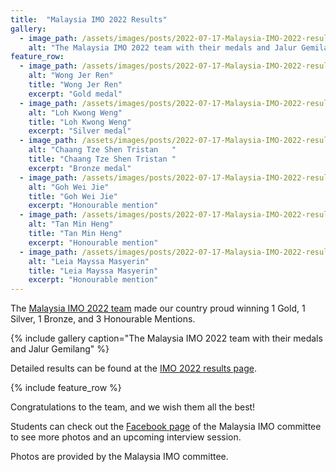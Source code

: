 ```yaml
---
title:  "Malaysia IMO 2022 Results"
gallery:
  - image_path: /assets/images/posts/2022-07-17-Malaysia-IMO-2022-results/imo-mys-results-2022.jpeg
    alt: "The Malaysia IMO 2022 team with their medals and Jalur Gemilang"
feature_row:
  - image_path: /assets/images/posts/2022-07-17-Malaysia-IMO-2022-results/wong-imo.jpeg
    alt: "Wong Jer Ren"
    title: "Wong Jer Ren"
    excerpt: "Gold medal"
  - image_path: /assets/images/posts/2022-07-17-Malaysia-IMO-2022-results/loh-imo.jpeg
    alt: "Loh Kwong Weng"
    title: "Loh Kwong Weng"
    excerpt: "Silver medal"
  - image_path: /assets/images/posts/2022-07-17-Malaysia-IMO-2022-results/tristan-imo.jpeg
    alt: "Chaang Tze Shen Tristan	"
    title: "Chaang Tze Shen Tristan	"
    excerpt: "Bronze medal"
  - image_path: /assets/images/posts/2022-07-17-Malaysia-IMO-2022-results/goh-imo.jpeg
    alt: "Goh Wei Jie"
    title: "Goh Wei Jie"
    excerpt: "Honourable mention"
  - image_path: /assets/images/posts/2022-07-17-Malaysia-IMO-2022-results/tan-imo.jpeg
    alt: "Tan Min Heng"
    title: "Tan Min Heng"
    excerpt: "Honourable mention"
  - image_path: /assets/images/posts/2022-07-17-Malaysia-IMO-2022-results/leia-imo.jpeg
    alt: "Leia Mayssa Masyerin"
    title: "Leia Mayssa Masyerin"
    excerpt: "Honourable mention"
---
```


The [Malaysia IMO 2022 team](/IMO-2022-Malaysia-Team) made our country proud winning 1 Gold, 1 Silver, 1 Bronze, and 3 Honourable Mentions.

{% include gallery caption="The Malaysia IMO 2022 team with their medals and Jalur Gemilang" %}

Detailed results can be found at the [IMO 2022 results page](https://www.imo-official.org/team_r.aspx?code=MAS&year=2022).

{% include feature_row %}

Congratulations to the team, and we wish them all the best!

Students can check out the [Facebook page](https://www.facebook.com/IMOMalaysia) of the Malaysia IMO committee to see more photos and an upcoming interview session.

Photos are provided by the Malaysia IMO committee.
